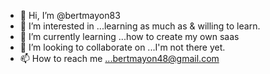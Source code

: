 - 👋 Hi, I’m @bertmayon83
- 👀 I’m interested in ...learning as much as & willing to learn.
- 🌱 I’m currently learning ...how to create my own saas
- 💞️ I’m looking to collaborate on ...I'm not there yet.
- 📫 How to reach me ...bertmayon48@gmail.com

<!---
bertmayon83/bertmayon83 is a ✨ special ✨ repository because its `README.md` (this file) appears on your GitHub profile.
You can click the Preview link to take a look at your changes.
--->
